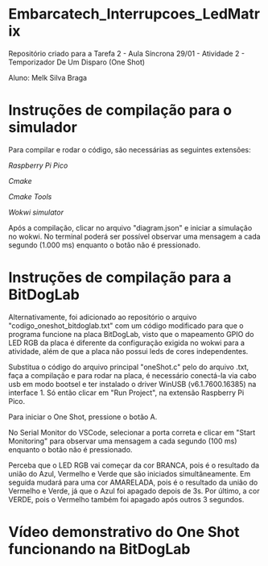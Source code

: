 # Embarcatech_Interrupcoes_LedMatrix
Repositório criado para a Tarefa 2 - Aula Síncrona 29/01 - Atividade 2 - Temporizador De Um Disparo (One Shot)

Aluno: Melk Silva Braga

# Instruções de compilação para o simulador

Para compilar e rodar o código, são necessárias as seguintes extensões: 

*Raspberry Pi Pico*

*Cmake*

*Cmake Tools*

*Wokwi simulator*

Após a compilação, clicar no arquivo "diagram.json" e iniciar a simulação no wokwi.
No terminal poderá ser possível observar uma mensagem a cada segundo (1.000 ms) enquanto
o botão não é pressionado.

# Instruções de compilação para a BitDogLab

Alternativamente, foi adicionado ao repositório o arquivo "codigo_oneshot_bitdoglab.txt" com um código modificado 
para que o programa funcione na placa BitDogLab, visto que o mapeamento GPIO do LED RGB da placa é diferente da 
configuração exigida no wokwi para a atividade, além de que a placa não possui leds de cores independentes.

Substitua o código do arquivo principal "oneShot.c" pelo do arquivo .txt, faça a compilação e para
rodar na placa, é necessário conectá-la via cabo usb em modo bootsel e ter instalado o driver 
WinUSB (v6.1.7600.16385) na interface 1. Só então clicar em "Run Project", na extensão Raspberry Pi Pico.

Para iniciar o One Shot, pressione o botão A.

No Serial Monitor do VSCode, selecionar a porta correta e clicar em "Start Monitoring" para observar uma mensagem 
a cada segundo (100 ms) enquanto o botão não é pressionado.

Perceba que o LED RGB vai começar da cor BRANCA, pois é o resultado da união do Azul, Vermelho e Verde que são iniciados
simultâneamente. Em seguida mudará para uma cor AMARELADA, pois é o resultado da união do Vermelho e Verde, já que o Azul
foi apagado depois de 3s. Por último, a cor VERDE, pois o Vermelho também foi apagado após outros 3 segundos.

# Vídeo demonstrativo do One Shot funcionando na BitDogLab
